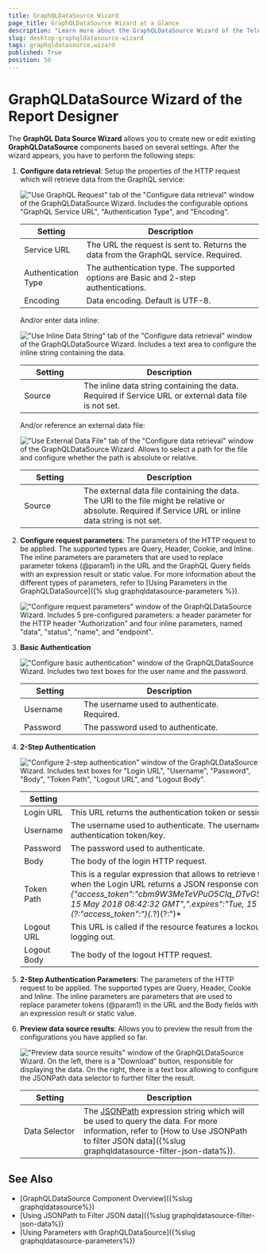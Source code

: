```yaml
---
title: GraphQLDataSource Wizard
page_title: GraphQLDataSource Wizard at a Glance
description: "Learn more about the GraphQLDataSource Wizard of the Telerik Reporting Desktop Designers and how to configure the GraphQLDataSource properties with it."
slug: desktop-graphqldatasource-wizard
tags: graphqldatasource,wizard
published: True
position: 50
---
```


<style>
table th:first-of-type {
	width: 25%;
}
table th:nth-of-type(2) {
	width: 75%;
}
</style>

# GraphQLDataSource Wizard of the Report Designer

The __GraphQL Data Source Wizard__ allows you to create new or edit existing __GraphQLDataSource__ components based on several settings. After the wizard appears, you have to perform the following steps:

1. __Configure data retrieval__: Setup the properties of the HTTP request which will retrieve data from the GraphQL service: 

	!["Use GraphQL Request" tab of the "Configure data retrieval" window of the GraphQLDataSource Wizard. Includes the configurable options "GraphQL Service URL", "Authentication Type", and "Encoding".](images/DataSources/graphql/data-retrieval-graphql-request.png)

	| Setting | Description |
	| ------ | ------ |
	|Service URL|The URL the request is sent to. Returns the data from the GraphQL service. Required.|
	|Authentication Type|The authentication type. The supported options are Basic and 2-step authentications.|
	|Encoding|Data encoding. Default is UTF-8.|

	And/or enter data inline:

	!["Use Inline Data String" tab of the "Configure data retrieval" window of the GraphQLDataSource Wizard. Includes a text area to configure the inline string containing the data.](images/DataSources/graphql/data-retrieval-inline-data-string.png)

	| Setting | Description |
	| ------ | ------ |
	|Source|The inline data string containing the data. Required if Service URL or external data file is not set.|

	And/or reference an external data file:

	!["Use External Data File" tab of the "Configure data retrieval" window of the GraphQLDataSource Wizard. Allows to select a path for the file and configure whether the path is absolute or relative.](images/DataSources/graphql/data-retrieval-external-data-file.png)

	| Setting | Description |
	| ------ | ------ |
	|Source|The external data file containing the data. The URI to the file might be relative or absolute. Required if Service URL or inline data string is not set.|

1. __Configure request parameters__: The parameters of the HTTP request to be applied. The supported types are Query, Header, Cookie, and Inline. The inline parameters are parameters that are used to replace parameter tokens (@param1) in the URL and the GraphQL Query fields with an expression result or static value. For more information about the different types of parameters, refer to [Using Parameters in the GraphQLDataSource]({% slug graphqldatasource-parameters %}).

	!["Configure request parameters" window of the GraphQLDataSource Wizard. Includes 5 pre-configured parameters: a header parameter for the HTTP header "Authorization" and four inline parameters, named "data", "status", "name", and "endpoint".](images/DataSources/graphql/configure-request-parameters.png)

1. __Basic Authentication__

	!["Configure basic authentication" window of the GraphQLDataSource Wizard. Includes two text boxes for the user name and the password.](images/DataSources/graphql/configure-basic-authentication.png)

	| Setting | Description |
	| ------ | ------ |
	|Username|The username used to authenticate. Required.|
	|Password|The password used to authenticate.|

1. __2-Step Authentication__

	!["Configure 2-step authentication" window of the GraphQLDataSource Wizard. Includes text boxes for "Login URL", "Username", "Password", "Body", "Token Path", "Logout URL", and "Logout Body".](images/DataSources/graphql/configure-2-step-authentication.png)

	| Setting | Description |
	| ------ | ------ |
	|Login URL|This URL returns the authentication token or session key that allows you to access the API. Required.|
	|Username|The username used to authenticate. The username and password are needed only when the Login URL uses Basic Authentication to retrieve the authentication token/key.|
	|Password|The password used to authenticate.|
    |Body|The body of the login HTTP request.|
	|Token Path|This is a regular expression that allows to retrieve the authentication or session key from the response received via the Login URL. For example, when the Login URL returns a JSON response containing the authentication token in the form: *{"access_token":"cbm9W3MeTeVPuO5CIq_DTvG5KbzydpRQ","token_type":"bearer","expires_in":1799,"userName":"demouser",".issued":"Tue, 15 May 2018 08:42:32 GMT",".expires":"Tue, 15 May 2018 09:12:32 GMT"}* the token path regular expression to retrieve the token would be: *(?:"access_token":")(.*?)(?:")* |
	|Logout URL|This URL is called if the resource features a lockout for having too many sessions open. Refresh the report and try again after successfully logging out.|
	|Logout Body|The body of the logout HTTP request.|


1. __2-Step Authentication Parameters__: The parameters of the HTTP request to be applied. The supported types are Query, Header, Cookie and Inline. The inline parameters are parameters that are used to replace parameter tokens (@param1) in the URL and the Body fields with an expression result or static value.

1. __Preview data source results__: Allows you to preview the result from the configurations you have applied so far.

	!["Preview data source results" window of the GraphQLDataSource Wizard. On the left, there is a "Download" button, responsible for displaying the data. On the right, there is a text box allowing to configure the JSONPath data selector to further filter the result.](images/DataSources/graphql/preview-data-source-results.png)

	| Setting | Description |
	| ------ | ------ |
	|Data Selector|The [JSONPath](https://www.newtonsoft.com/json/help/html/QueryJsonSelectTokenJsonPath.htm) expression string which will be used to query the data. For more information, refer to [How to Use JSONPath to filter JSON data]({%slug graphqldatasource-filter-json-data%}).|


## See Also

* [GraphQLDataSource Component Overview]({%slug graphqldatasource%})
* [Using JSONPath to Filter JSON data]({%slug graphqldatasource-filter-json-data%})
* [Using Parameters with GraphQLDataSource]({%slug graphqldatasource-parameters%})